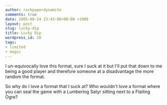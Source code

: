 ```yaml
---
author: rockpaperdynamite
comments: true
date: 2005-08-24 23:43:00+00:00 +1000
layout: post
slug: lucky-dip
title: Lucky Dip
wordpress_id: 20
tags:
- limited
- magic
---
```


I un-equivocally love this format, sure I suck at it but I'll put that down to me being a good player and therefore someone at a disadvantage the more random the format.

So why do I love a format that I suck at?  Who wouldn't love a format where you can seal the game with a Lumbering Satyr sitting next to a Flailing Ogre?



